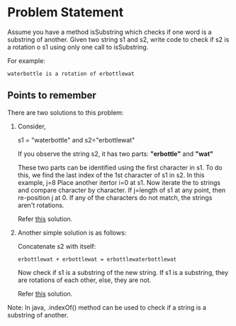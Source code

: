# Problem Statement

Assume you have a method isSubstring which checks if one word is a substring of another. Given two string s1 and s2, write code to check if s2 is a rotation o s1 using only one call to isSubstring.

For example:
```
waterbottle is a rotation of erbottlewat
```

## Points to remember
There are two solutions to this problem:

1. Consider,

    s1 = "waterbottle" and s2="erbottlewat"

    If you observe the string s2, it has two parts: __"erbottle"__ and __"wat"__
    
    These two parts can be identified using the first character in s1.
    To do this, we find the last index of the 1st character of s1 in s2.
    In this example, j=8
    Place another itertor i=0 at s1. Now iterate the to strings and compare character by character. If j=length of s1 at any point, then re-position j at 0. If any of the characters do not match, the strings aren't rotations.

    Refer [this](https://github.com/shwetajoshi601/cracking-the-coding-interview-solutions/blob/master/Chapter-1-Arrays%20and%20Strings/9.String%20Rotation/StringRotation2.java) solution.

2. Another simple solution is as follows:
    
    Concatenate s2 with itself:
    ```
    erbottlewat + erbottlewat = erbottlewaterbottlewat
    ```
    Now check if s1 is a substring of the new string. If s1 is a substring, they are rotations of each other, else, they are not.

    Refer [this](https://github.com/shwetajoshi601/cracking-the-coding-interview-solutions/blob/master/Chapter-1-Arrays%20and%20Strings/9.String%20Rotation/StringRotation.java) solution.

Note: In java, .indexOf() method can be used to check if a string is a substring of another.
